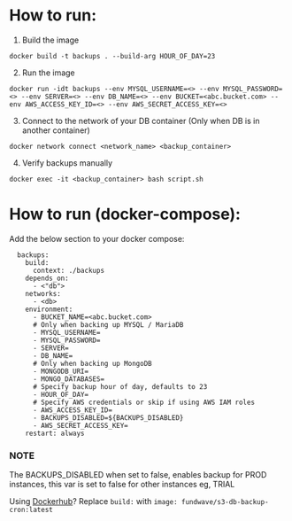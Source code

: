 How to run:
==========

1. Build the image

`docker build -t backups . --build-arg HOUR_OF_DAY=23`

2. Run the image

```
docker run -idt backups --env MYSQL_USERNAME=<> --env MYSQL_PASSWORD=<> --env SERVER=<> --env DB_NAME=<> --env BUCKET=<abc.bucket.com> --env AWS_ACCESS_KEY_ID=<> --env AWS_SECRET_ACCESS_KEY=<>
```

3. Connect to the network of your DB container (Only when DB is in another container)

`docker network connect <network_name> <backup_container>`

4. Verify backups manually

`docker exec -it <backup_container> bash script.sh`


How to run (docker-compose):
==========================

Add the below section to your docker compose:

```
  backups:
    build:
      context: ./backups
    depends_on:
      - <"db">
    networks:
      - <db>
    environment:
      - BUCKET_NAME=<abc.bucket.com>
      # Only when backing up MYSQL / MariaDB
      - MYSQL_USERNAME=
      - MYSQL_PASSWORD=
      - SERVER=
      - DB_NAME=
      # Only when backing up MongoDB
      - MONGODB_URI=
      - MONGO_DATABASES=
      # Specify backup hour of day, defaults to 23
      - HOUR_OF_DAY=      
      # Specify AWS credentials or skip if using AWS IAM roles 
      - AWS_ACCESS_KEY_ID=
      - BACKUPS_DISABLED=${BACKUPS_DISABLED}
      - AWS_SECRET_ACCESS_KEY=   
    restart: always
```

### NOTE

The BACKUPS_DISABLED when set to false, enables backup for PROD instances, this var is set to false for other instances eg, TRIAL

Using [Dockerhub](https://hub.docker.com/r/fundwave/s3-db-backup-cron)? Replace `build:` with `image: fundwave/s3-db-backup-cron:latest`

